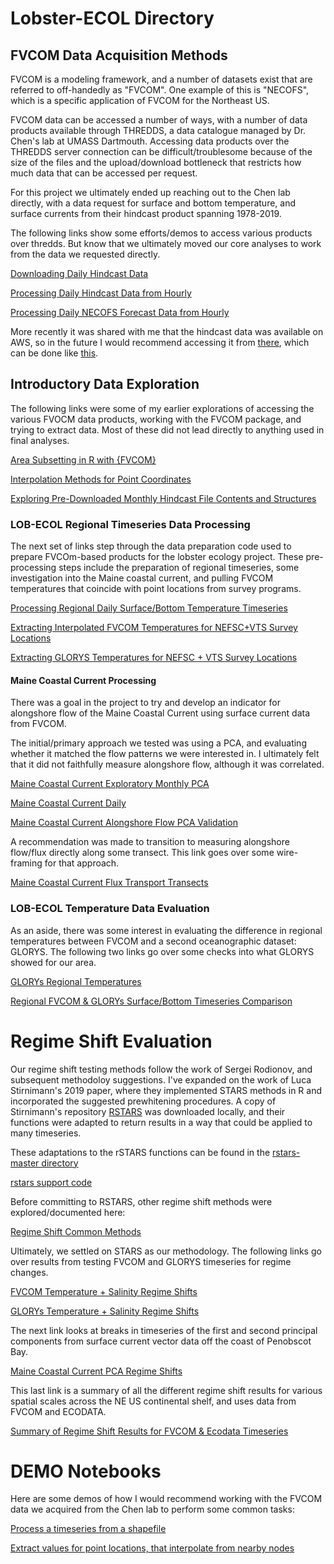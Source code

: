 # Lobster-ECOL Directory


## FVCOM Data Acquisition Methods

FVCOM is a modeling framework, and a number of datasets exist that are referred to off-handedly as "FVCOM". One 
example of this is "NECOFS", which is a specific application of FVCOM for the Northeast US.  

FVCOM data can be accessed a number of ways, with a number of data products available through THREDDS, a 
data catalogue managed by Dr. Chen's lab at UMASS Dartmouth. Accessing data products over the THREDDS server
connection can be difficult/troublesome because of the size of the files and the upload/download bottleneck
that restricts how much data that can be accessed per request.

For this project we ultimately ended up reaching out to the Chen lab directly, with a data request 
for surface and bottom temperature, and surface currents from their hindcast product spanning 1978-2019.

The following links show some efforts/demos to access various products over thredds. But know that we 
ultimately moved our core analyses to work from the data we requested directly.

[Downloading Daily Hindcast Data](https://adamkemberling.github.io/Lobster-ECOL/R/FVCOM_prep/fvcom_acquisition_approaches/FVCOM_Daily_Hindcast_Download.html)

[Processing Daily Hindcast Data from Hourly](https://adamkemberling.github.io/Lobster-ECOL/R/FVCOM_prep/fvcom_acquisition_approaches/GOM3_Hindcast_Daily_from_Hourly_Processing.html)

[Processing Daily NECOFS Forecast Data from Hourly](https://adamkemberling.github.io/Lobster-ECOL/R/FVCOM_prep/fvcom_acquisition_approaches/NECOFS_Daily_from_Hourly_Processing.html)


More recently it was shared with me that the hindcast data was available on AWS, so in the future I
would recommend accessing it from [there](https://registry.opendata.aws/fvcom_gom3/), which can be done like [this](https://github.com/OpenScienceComputing/umassd-fvcom/blob/main/fvcom_gom3_explore.ipynb).


## Introductory Data Exploration

The following links were some of my earlier explorations of accessing the various 
FVOCM data products, working with the FVCOM package, and trying to extract data. Most of these 
did not lead directly to anything used in final analyses.

[Area Subsetting in R with {FVCOM}](https://adamkemberling.github.io/Lobster-ECOL/R/FVCOM_prep/fvcom_general_methods/FVCOM_Area_Subsetting_Demo.html)

[Interpolation Methods for Point Coordinates](https://adamkemberling.github.io/Lobster-ECOL/R/FVCOM_prep/fvcom_general_methods/FVCOM_interpolation.html)

[Exploring Pre-Downloaded Monthly Hindcast File Contents and Structures](https://adamkemberling.github.io/Lobster-ECOL/R/FVCOM_prep/gmri_inventory_exploration/FVCOM_GMRI-Monthly-Inventory-Check.html)


### LOB-ECOL Regional Timeseries Data Processing

The next set of links step through the data preparation code used to prepare FVCOm-based products for the lobster
ecology project. These pre-processing steps include the preparation of regional timeseries, some investigation into
the Maine coastal current, and pulling FVCOM temperatures that coincide with point locations from survey programs.


[Processing Regional Daily Surface/Bottom Temperature Timeseries](https://adamkemberling.github.io/Lobster-ECOL/R/FVCOM_prep/FVCOM_Regional_Temperature_Timeseries.html)

[Extracting Interpolated FVCOM Temperatures for NEFSC+VTS Survey Locations](https://adamkemberling.github.io/Lobster-ECOL/R/FVCOM_prep/Survey_Locations_FVCOMTemp_Interpolation.html)

[Extracting GLORYS Temperatures for NEFSC + VTS Survey Locations](https://adamkemberling.github.io/Lobster-ECOL/R/GLORYS_prep/Survey_Locations_GLORYSTemp_extractions.html)

#### Maine Coastal Current Processing

There was a goal in the project to try and develop an indicator for alongshore flow of the Maine Coastal Current 
using surface current data from FVCOM.

The initial/primary approach we tested was using a PCA, and evaluating whether it matched the flow patterns we were interested in.
I ultimately felt that it did not faithfully measure alongshore flow, although it was correlated.

[Maine Coastal Current Exploratory Monthly PCA](https://adamkemberling.github.io/Lobster-ECOL/R/FVCOM_prep/MaineCoastalCurrent/MaineCoastalCurrent_Exploratory_PCA.html)

[Maine Coastal Current Daily](https://adamkemberling.github.io/Lobster-ECOL/R/FVCOM_prep/MaineCoastalCurrent/MCC_Daily_Workup.html)

[Maine Coastal Current Alongshore Flow PCA Validation](https://adamkemberling.github.io/Lobster-ECOL/R/FVCOM_prep/MaineCoastalCurrent/AlongshoreOffshore_MCC_EOF.html)

A recommendation was made to transition to measuring alongshore flow/flux directly along some transect. This link goes over some wire-framing for that approach.

[Maine Coastal Current Flux Transport Transects](https://adamkemberling.github.io/Lobster-ECOL/R/FVCOM_prep/MaineCoastalCurrent/MCC_transect_fluxtransport.html)


### LOB-ECOL Temperature Data Evaluation

As an aside, there was some interest in evaluating the difference in regional temperatures between FVCOM and a
second oceanographic dataset: GLORYS. The following two links go over some checks into what GLORYS showed for our area.

[GLORYs Regional Temperatures](https://adamkemberling.github.io/Lobster-ECOL/R/GLORYs_prep/GLORYs_Temp_Exposure.html)

[Regional FVCOM & GLORYs Surface/Bottom Timeseries Comparison](https://adamkemberling.github.io/Lobster-ECOL/R/FVCOM_prep/FVCOM_regional_Temp_Exposure.html)


# Regime Shift Evaluation

Our regime shift testing methods follow the work of Sergei Rodionov, and subsequent methodoloy suggestions. I've 
expanded on the work of Luca Stirnimann's 2019 paper, where they implemented STARS methods in R and incorporated 
the suggested prewhitening procedures. A copy of Stirnimann's repository [RSTARS](https://github.com/LStirnimann/rstars) 
was downloaded locally, and their functions were adapted to return results in a way that could be applied to many timeseries.

These adaptations to the rSTARS functions can be found in the [rstars-master directory](https://github.com/adamkemberling/Lobster-ECOL/tree/main/rstars-master)

[rstars support code](https://github.com/adamkemberling/Lobster-ECOL/tree/main/rstars-master)


Before committing to RSTARS, other regime shift methods were explored/documented here:

[Regime Shift Common Methods](https://adamkemberling.github.io/Lobster-ECOL/R/regime_tests/regime_shift_methods.html)

Ultimately, we settled on STARS as our methodology. The following links go over results 
from testing FVCOM and GLORYS timeseries for regime changes.

[FVCOM Temperature + Salinity Regime Shifts](https://adamkemberling.github.io/Lobster-ECOL/R/regime_tests/STARS_FVCOM.html)

[GLORYs Temperature + Salinity Regime Shifts](https://adamkemberling.github.io/Lobster-ECOL/R/regime_tests/STARS_GLORYS.html)

The next link looks at breaks in timeseries of the first and second principal components from surface current vector data
off the coast of Penobscot Bay.

[Maine Coastal Current PCA Regime Shifts](https://adamkemberling.github.io/Lobster-ECOL/R/regime_tests/MCC_rstars.html)

This last link is a summary of all the different regime shift results for various spatial scales across the NE US 
continental shelf, and uses data from FVCOM and ECODATA.

[Summary of Regime Shift Results for FVCOM & Ecodata Timeseries](https://adamkemberling.github.io/Lobster-ECOL/R/regime_tests/RegimeShiftSummary.html)


# DEMO Notebooks

Here are some demos of how I would recommend working with the FVCOM data we acquired from the Chen lab to perform some common tasks:

[Process a timeseries from a shapefile](https://adamkemberling.github.io/Lobster-ECOL/R/Farewell_Demos/FVCOM_to_Timeseries.html)

[Extract values for point locations, that interpolate from nearby nodes](https://adamkemberling.github.io/Lobster-ECOL/R/Farewell_Demos/FVCOM_for_Pointlocations.html)
